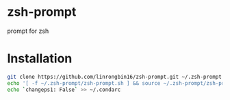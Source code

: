 # zsh-prompt

prompt for zsh

# Installation

```bash
git clone https://github.com/linrongbin16/zsh-prompt.git ~/.zsh-prompt
echo '[ -f ~/.zsh-prompt/zsh-prompt.sh ] && source ~/.zsh-prompt/zsh-prompt.sh' >> ~/.zshrc
echo `changeps1: False` >> ~/.condarc
```
